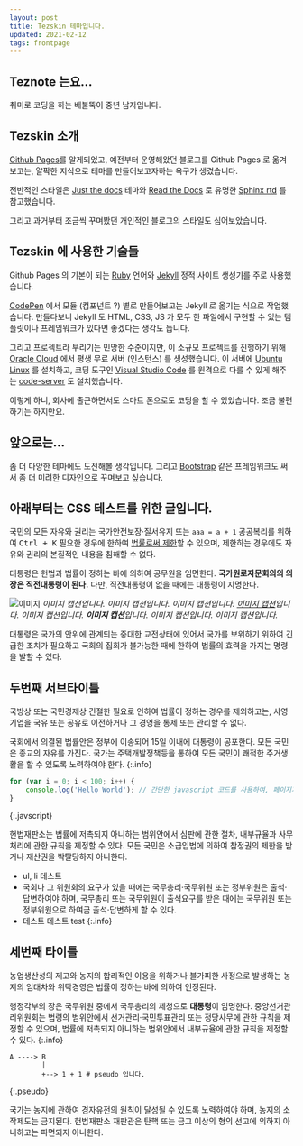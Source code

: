 ```yaml
---
layout: post
title: Tezskin 테마입니다.
updated: 2021-02-12
tags: frontpage
---
```


## Teznote 는요...

취미로 코딩을 하는 배불뚝이 중년 남자입니다.

## Tezskin 소개

[Github Pages](https://pages.github.com/)를 알게되었고, 예전부터 운영해왔던 블로그를 Github Pages 로 옮겨보고는, 얄팍한 지식으로 테마를 만들어보고자하는 욕구가 생겼습니다.

전반적인 스타일은 [Just the docs](https://pmarsceill.github.io/just-the-docs/) 테마와 [Read the Docs](https://readthedocs.org/) 로 유명한 [Sphinx rtd](https://sphinx-rtd-theme.readthedocs.io/en/stable/) 를 참고했습니다.

그리고 과거부터 조금씩 꾸며봤던 개인적인 블로그의 스타일도 심어보았습니다.

## Tezskin 에 사용한 기술들

Github Pages 의 기본이 되는 [Ruby](https://www.ruby-lang.org/ko/) 언어와 [Jekyll](https://jekyllrb-ko.github.io/) 정적 사이트 생성기를 주로 사용했습니다.

[CodePen](https://codepen.io/) 에서 모듈 (컴포넌트 ?) 별로 만들어보고는 Jekyll 로 옮기는 식으로 작업했습니다. 만들다보니 Jekyll 도 HTML, CSS, JS 가 모두 한 파일에서 구현할 수 있는 템플릿이나 프레임워크가 있다면 좋겠다는 생각도 듭니다.

그리고 프로젝트라 부리기는 민망한 수준이지만, 이 소규모 프로젝트를 진행하기 위해 [Oracle Cloud](https://www.oracle.com/kr/cloud/solutions/) 에서 평생 무료 서버 (인스턴스) 를 생성했습니다. 이 서버에 [Ubuntu Linux](https://ubuntu.com/) 를 설치하고, 코딩 도구인 [Visual Studio Code](https://code.visualstudio.com/) 를 원격으로 다룰 수 있게 해주는 [code-server](https://github.com/coder/code-server) 도 설치했습니다.

이렇게 하니, 회사에 출근하면서도 스마트 폰으로도 코딩을 할 수 있었습니다. 조금 불편하기는 하지만요.

## 앞으로는...

좀 더 다양한 테마에도 도전해볼 생각입니다. 그리고 [Bootstrap](https://getbootstrap.com/) 같은 프레임워크도 써서 좀 더 미려한 디자인으로 꾸며보고 싶습니다.

## 아래부터는 CSS 테스트를 위한 글입니다.

국민의 모든 자유와 권리는 국가안전보장·질서유지 또는 `aaa = a + 1` 공공복리를 위하여 <kbd>Ctrl + K</kbd> 필요한 경우에 한하여 [법률로써 제한](#)할 수 있으며, 제한하는 경우에도 자유와 권리의 본질적인 내용을 침해할 수 없다.

대통령은 헌법과 법률이 정하는 바에 의하여 공무원을 임면한다. **국가원로자문회의의 의장은 직전대통령이 된다.** 다만, 직전대통령이 없을 때에는 대통령이 지명한다.

![이미지](https://via.placeholder.com/700x100)
*이미지 캡션입니다. 이미지 캡션입니다. 이미지 캡션입니다. [이미지 캡션](#)입니다. 이미지 캡션입니다. **이미지 캡션**입니다. 이미지 캡션입니다. 이미지 캡션입니다.*

대통령은 국가의 안위에 관계되는 중대한 교전상태에 있어서 국가를 보위하기 위하여 긴급한 조치가 필요하고 국회의 집회가 불가능한 때에 한하여 법률의 효력을 가지는 명령을 발할 수 있다.

## 두번째 서브타이틀

국방상 또는 국민경제상 긴절한 필요로 인하여 법률이 정하는 경우를 제외하고는, 사영기업을 국유 또는 공유로 이전하거나 그 경영을 통제 또는 관리할 수 없다.

국회에서 의결된 법률안은 정부에 이송되어 15일 이내에 대통령이 공포한다. 모든 국민은 종교의 자유를 가진다. 국가는 주택개발정책등을 통하여 모든 국민이 쾌적한 주거생활을 할 수 있도록 노력하여야 한다.
{:.info}

```javascript
for (var i = 0; i < 100; i++) {
    console.log('Hello World'); // 간단한 javascript 코드를 사용하여, 페이지가 제대로 나오는지 확인해볼 수 있습니다.
}
```
{:.javscript}

헌법재판소는 법률에 저촉되지 아니하는 범위안에서 심판에 관한 절차, 내부규율과 사무처리에 관한 규칙을 제정할 수 있다. 모든 국민은 소급입법에 의하여 참정권의 제한을 받거나 재산권을 박탈당하지 아니한다.

- ul, li 테스트
- 국회나 그 위원회의 요구가 있을 때에는 국무총리·국무위원 또는 정부위원은 출석·답변하여야 하며, 국무총리 또는 국무위원이 출석요구를 받은 때에는 국무위원 또는 정부위원으로 하여금 출석·답변하게 할 수 있다.
- 테스트 테스트 test
{:.info}

## 세번째 타이틀

농업생산성의 제고와 농지의 합리적인 이용을 위하거나 불가피한 사정으로 발생하는 농지의 임대차와 위탁경영은 법률이 정하는 바에 의하여 인정된다.

행정각부의 장은 국무위원 중에서 국무총리의 제청으로 **대통령**이 임명한다. 중앙선거관리위원회는 법령의 범위안에서 선거관리·국민투표관리 또는 정당사무에 관한 규칙을 제정할 수 있으며, 법률에 저촉되지 아니하는 범위안에서 내부규율에 관한 규칙을 제정할 수 있다.
{:.info}

```pseudo
A ----> B
        |
        +--> 1 + 1 # pseudo 입니다.
```
{:.pseudo}

국가는 농지에 관하여 경자유전의 원칙이 달성될 수 있도록 노력하여야 하며, 농지의 소작제도는 금지된다. 헌법재판소 재판관은 탄핵 또는 금고 이상의 형의 선고에 의하지 아니하고는 파면되지 아니한다.
